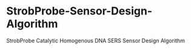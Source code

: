 # StrobProbe-Sensor-Design-Algorithm
StrobProbe Catalytic Homogenous DNA SERS Sensor Design Algorithm
